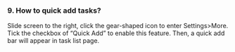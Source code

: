 ### 9. How to quick add tasks?
Slide screen to the right, click the gear-shaped icon to enter Settings>More. Tick the checkbox of “Quick Add” to enable this feature. Then, a quick add bar will appear in task list page.
